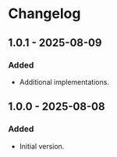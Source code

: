 # Changelog

## 1.0.1 - 2025-08-09

### Added

- Additional implementations.

## 1.0.0 - 2025-08-08

### Added

- Initial version.